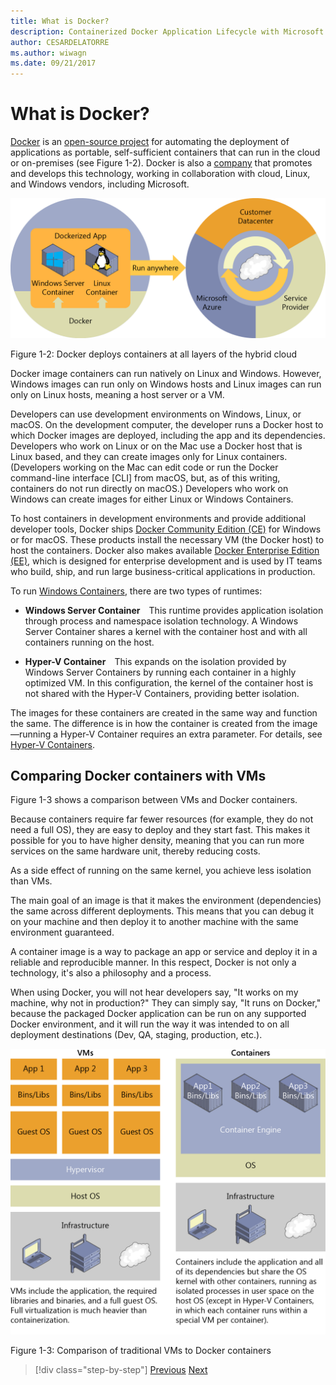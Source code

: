 ```yaml
---
title: What is Docker?
description: Containerized Docker Application Lifecycle with Microsoft Platform and Tools
author: CESARDELATORRE
ms.author: wiwagn
ms.date: 09/21/2017
---
```

# What is Docker?

[Docker](https://www.docker.com/) is an [open-source project](https://github.com/docker/docker) for automating the deployment of applications as portable, self-sufficient containers that can run in the cloud or on-premises (see Figure 1-2). Docker is also a [company](https://www.docker.com/) that promotes and develops this technology, working in collaboration with cloud, Linux, and Windows vendors, including Microsoft.

![](./media/image2.png)

Figure 1-2: Docker deploys containers at all layers of the hybrid cloud

Docker image containers can run natively on Linux and Windows. However, Windows images can run only on Windows hosts and Linux images can run only on Linux hosts, meaning a host server or a VM.

Developers can use development environments on Windows, Linux, or macOS. On the development computer, the developer runs a Docker host to which Docker images are deployed, including the app and its dependencies. Developers who work on Linux or on the Mac use a Docker host that is Linux based, and they can create images only for Linux containers. (Developers working on the Mac can edit code or run the Docker command-line interface \[CLI\] from macOS, but, as of this writing, containers do not run directly on macOS.) Developers who work on Windows can create images for either Linux or Windows Containers.

To host containers in development environments and provide additional developer tools, Docker ships [Docker Community Edition (CE)](https://www.docker.com/community-edition) for Windows or for macOS. These products install the necessary VM (the Docker host) to host the containers. Docker also makes available [Docker Enterprise Edition (EE)](https://www.docker.com/enterprise-edition), which is designed for enterprise development and is used by IT teams who build, ship, and run large business-critical applications in production.

To run [Windows Containers](https://msdn.microsoft.com/virtualization/windowscontainers/about/about_overview), there are two types of runtimes:

-   **Windows Server Container** This runtime provides application isolation through process and namespace isolation technology. A Windows Server Container shares a kernel with the container host and with all containers running on the host.

-   **Hyper-V Container** This expands on the isolation provided by Windows Server Containers by running each container in a highly optimized VM. In this configuration, the kernel of the container host is not shared with the Hyper-V Containers, providing better isolation.

The images for these containers are created in the same way and function the same. The difference is in how the container is created from the image—running a Hyper-V Container requires an extra parameter. For details, see [Hyper-V Containers](https://msdn.microsoft.com/virtualization/windowscontainers/about/about_overview).

## Comparing Docker containers with VMs

Figure 1-3 shows a comparison between VMs and Docker containers.

Because containers require far fewer resources (for example, they do not need a full OS), they are easy to deploy and they start fast. This makes it possible for you to have higher density, meaning that you can run more services on the same hardware unit, thereby reducing costs.

As a side effect of running on the same kernel, you achieve less isolation than VMs.

The main goal of an image is that it makes the environment (dependencies) the same across different deployments. This means that you can debug it on your machine and then deploy it to another machine with the same environment guaranteed.

A container image is a way to package an app or service and deploy it in a reliable and reproducible manner. In this respect, Docker is not only a technology, it's also a philosophy and a process.

When using Docker, you will not hear developers say, "It works on my machine, why not in production?" They can simply say, "It runs on Docker," because the packaged Docker application can be run on any supported Docker environment, and it will run the way it was intended to on all deployment destinations (Dev, QA, staging, production, etc.).

![](./media/image3.png)

Figure 1-3: Comparison of traditional VMs to Docker containers


>[!div class="step-by-step"]
[Previous](index.md)
[Next](docker-terminology.md)
